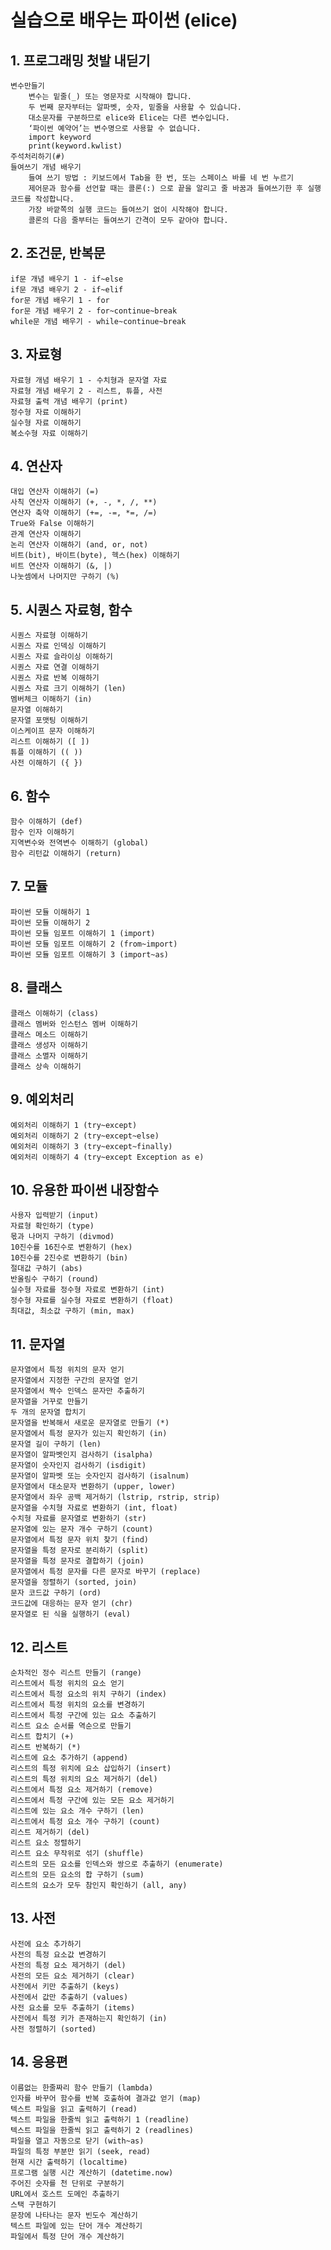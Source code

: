 # 실습으로 배우는 파이썬 (elice) 

## 1. 프로그래밍 첫발 내딛기 
    변수만들기
        변수는 밑줄(_) 또는 영문자로 시작해야 합니다.
        두 번째 문자부터는 알파벳, 숫자, 밑줄을 사용할 수 있습니다.
        대소문자를 구분하므로 elice와 Elice는 다른 변수입니다.
        ‘파이썬 예약어’는 변수명으로 사용할 수 없습니다.        
        import keyword
        print(keyword.kwlist)
    주석처리하기(#)
    들여쓰기 개념 배우기 
        들여 쓰기 방법 : 키보드에서 Tab을 한 번, 또는 스페이스 바를 네 번 누르기
        제어문과 함수를 선언할 때는 콜론(:) 으로 끝을 알리고 줄 바꿈과 들여쓰기한 후 실행 코드를 작성합니다.
        가장 바깥쪽의 실행 코드는 들여쓰기 없이 시작해야 합니다.
        콜론의 다음 줄부터는 들여쓰기 간격이 모두 같아야 합니다.

## 2. 조건문, 반복문
    if문 개념 배우기 1 - if~else
    if문 개념 배우기 2 - if~elif
    for문 개념 배우기 1 - for
    for문 개념 배우기 2 - for~continue~break
    while문 개념 배우기 - while~continue~break

## 3. 자료형
    자료형 개념 배우기 1 - 수치형과 문자열 자료
    자료형 개념 배우기 2 - 리스트, 튜플, 사전
    자료형 출력 개념 배우기 (print)
    정수형 자료 이해하기
    실수형 자료 이해하기
    복소수형 자료 이해하기


## 4. 연산자
    대입 연산자 이해하기 (=)
    사칙 연산자 이해하기 (+, -, *, /, **)
    연산자 축약 이해하기 (+=, -=, *=, /=)
    True와 False 이해하기
    관계 연산자 이해하기
    논리 연산자 이해하기 (and, or, not)
    비트(bit), 바이트(byte), 헥스(hex) 이해하기
    비트 연산자 이해하기 (&, |)
    나눗셈에서 나머지만 구하기 (%)


## 5. 시퀀스 자료형, 함수
    시퀀스 자료형 이해하기
    시퀀스 자료 인덱싱 이해하기
    시퀀스 자료 슬라이싱 이해하기
    시퀀스 자료 연결 이해하기
    시퀀스 자료 반복 이해하기
    시퀀스 자료 크기 이해하기 (len)
    멤버체크 이해하기 (in)
    문자열 이해하기
    문자열 포맷팅 이해하기
    이스케이프 문자 이해하기
    리스트 이해하기 ([ ])
    튜플 이해하기 (( ))
    사전 이해하기 ({ })

## 6. 함수
    함수 이해하기 (def)
    함수 인자 이해하기
    지역변수와 전역변수 이해하기 (global)
    함수 리턴값 이해하기 (return)    

## 7. 모듈 
    파이썬 모듈 이해하기 1
    파이썬 모듈 이해하기 2
    파이썬 모듈 임포트 이해하기 1 (import)
    파이썬 모듈 임포트 이해하기 2 (from~import)
    파이썬 모듈 임포트 이해하기 3 (import~as)

## 8. 클래스 
    클래스 이해하기 (class)
    클래스 멤버와 인스턴스 멤버 이해하기
    클래스 메소드 이해하기
    클래스 생성자 이해하기
    클래스 소멸자 이해하기
    클래스 상속 이해하기

## 9. 예외처리 
    예외처리 이해하기 1 (try~except)
    예외처리 이해하기 2 (try~except~else)
    예외처리 이해하기 3 (try~except~finally)
    예외처리 이해하기 4 (try~except Exception as e)

## 10. 유용한 파이썬 내장함수
    사용자 입력받기 (input)
    자료형 확인하기 (type)
    몫과 나머지 구하기 (divmod)
    10진수를 16진수로 변환하기 (hex)
    10진수를 2진수로 변환하기 (bin)
    절대값 구하기 (abs)
    반올림수 구하기 (round)
    실수형 자료를 정수형 자료로 변환하기 (int)
    정수형 자료를 실수형 자료로 변환하기 (float)
    최대값, 최소값 구하기 (min, max)

## 11. 문자열
    문자열에서 특정 위치의 문자 얻기
    문자열에서 지정한 구간의 문자열 얻기
    문자열에서 짝수 인덱스 문자만 추출하기
    문자열을 거꾸로 만들기
    두 개의 문자열 합치기
    문자열을 반복해서 새로운 문자열로 만들기 (*)
    문자열에서 특정 문자가 있는지 확인하기 (in)
    문자열 길이 구하기 (len)
    문자열이 알파벳인지 검사하기 (isalpha)
    문자열이 숫자인지 검사하기 (isdigit)
    문자열이 알파벳 또는 숫자인지 검사하기 (isalnum)
    문자열에서 대소문자 변환하기 (upper, lower)
    문자열에서 좌우 공백 제거하기 (lstrip, rstrip, strip)
    문자열을 수치형 자료로 변환하기 (int, float)
    수치형 자료를 문자열로 변환하기 (str)
    문자열에 있는 문자 개수 구하기 (count)
    문자열에서 특정 문자 위치 찾기 (find)
    문자열을 특정 문자로 분리하기 (split)
    문자열을 특정 문자로 결합하기 (join)
    문자열에서 특정 문자를 다른 문자로 바꾸기 (replace)
    문자열을 정렬하기 (sorted, join)
    문자 코드값 구하기 (ord)
    코드값에 대응하는 문자 얻기 (chr)
    문자열로 된 식을 실행하기 (eval)

## 12. 리스트
    순차적인 정수 리스트 만들기 (range)
    리스트에서 특정 위치의 요소 얻기
    리스트에서 특정 요소의 위치 구하기 (index)
    리스트에서 특정 위치의 요소를 변경하기
    리스트에서 특정 구간에 있는 요소 추출하기
    리스트 요소 순서를 역순으로 만들기
    리스트 합치기 (+)
    리스트 반복하기 (*)
    리스트에 요소 추가하기 (append)
    리스트의 특정 위치에 요소 삽입하기 (insert)
    리스트의 특정 위치의 요소 제거하기 (del)
    리스트에서 특정 요소 제거하기 (remove)
    리스트에서 특정 구간에 있는 모든 요소 제거하기
    리스트에 있는 요소 개수 구하기 (len)
    리스트에서 특정 요소 개수 구하기 (count)
    리스트 제거하기 (del)
    리스트 요소 정렬하기
    리스트 요소 무작위로 섞기 (shuffle)
    리스트의 모든 요소를 인덱스와 쌍으로 추출하기 (enumerate)
    리스트의 모든 요소의 합 구하기 (sum)
    리스트의 요소가 모두 참인지 확인하기 (all, any)

## 13. 사전
    사전에 요소 추가하기
    사전의 특정 요소값 변경하기
    사전의 특정 요소 제거하기 (del)
    사전의 모든 요소 제거하기 (clear)
    사전에서 키만 추출하기 (keys)
    사전에서 값만 추출하기 (values)
    사전 요소를 모두 추출하기 (items)
    사전에서 특정 키가 존재하는지 확인하기 (in)
    사전 정렬하기 (sorted)

## 14. 응용편 
    이름없는 한줄짜리 함수 만들기 (lambda)
    인자를 바꾸어 함수를 반복 호출하여 결과값 얻기 (map)
    텍스트 파일을 읽고 출력하기 (read)
    텍스트 파일을 한줄씩 읽고 출력하기 1 (readline)
    텍스트 파일을 한줄씩 읽고 출력하기 2 (readlines)
    파일을 열고 자동으로 닫기 (with~as)
    파일의 특정 부분만 읽기 (seek, read)
    현재 시간 출력하기 (localtime)
    프로그램 실행 시간 계산하기 (datetime.now)
    주어진 숫자를 천 단위로 구분하기
    URL에서 호스트 도메인 추출하기
    스택 구현하기
    문장에 나타나는 문자 빈도수 계산하기
    텍스트 파일에 있는 단어 개수 계산하기
    파일에서 특정 단어 개수 계산하기


